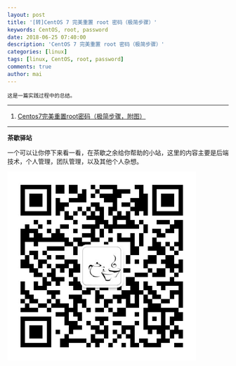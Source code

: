 ```yaml
---
layout: post
title: '[转]CentOS 7 完美重置 root 密码（极简步骤）'
keywords: CentOS, root, password
date: 2018-06-25 07:40:00
description: 'CentOS 7 完美重置 root 密码（极简步骤）'
categories: [linux]
tags: [linux, CentOS, root, password]
comments: true
author: mai
---
```

	
	这是一篇实践过程中的总结。
	
----

1. [Centos7完美重置root密码（极简步骤，附图）](http://blog.51cto.com/stephenzhao/1898100)

----

**茶歇驿站**

一个可以让你停下来看一看，在茶歇之余给你帮助的小站，这里的内容主要是后端技术，个人管理，团队管理，以及其他个人杂想。

![茶歇驿站二维码](https://raw.githubusercontent.com/yangwenmai/maiyang.me/master/blog/tech_tea.jpg)
